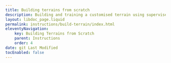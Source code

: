 ```yaml
---
title: Building terrains from scratch
description: Building and training a customised terrain using supervised machine learning.
layout: libdoc_page.liquid
permalink: instructions/build-terrain/index.html
eleventyNavigation:
    key: Building Terrains from Scratch
    parent: Instructions
    order: 4
date: git Last Modified
tocEnabled: false
---
```

